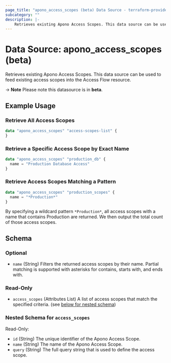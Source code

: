 ```yaml
---
page_title: "apono_access_scopes (beta) Data Source - terraform-provider-apono"
subcategory: ""
description: |-
    Retrieves existing Apono Access Scopes. This data source can be used to feed existing access scopes into the Access Flow resource.
---
```


# Data Source: apono_access_scopes (beta)

Retrieves existing Apono Access Scopes. This data source can be used to feed existing access scopes into the Access Flow resource.

-> **Note** Please note this datasource is in **beta**.

## Example Usage

### Retrieve All Access Scopes

```terraform
data "apono_access_scopes" "access-scopes-list" {
}
```

### Retrieve a Specific Access Scope by Exact Name

```terraform
data "apono_access_scopes" "production_db" {
  name = "Production Database Access"
}
```

### Retrieve Access Scopes Matching a Pattern

```terraform
data "apono_access_scopes" "production_scopes" {
  name = "*Production*"
}
```

By specifying a wildcard pattern `*Production*`, all access scopes with a name that contains Production are returned. We then output the total count of those access scopes.

<!-- schema generated by tfplugindocs -->
## Schema

### Optional

- `name` (String) Filters the returned access scopes by their name. Partial matching is supported with asterisks for contains, starts with, and ends with.

### Read-Only

- `access_scopes` (Attributes List) A list of access scopes that match the specified criteria. (see [below for nested schema](#nestedatt--access_scopes))

<a id="nestedatt--access_scopes"></a>
### Nested Schema for `access_scopes`

Read-Only:

- `id` (String) The unique identifier of the Apono Access Scope.
- `name` (String) The name of the Apono Access Scope.
- `query` (String) The full query string that is used to define the access scope.
